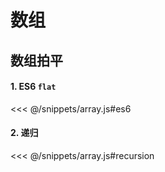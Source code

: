 # 数组

## 数组拍平

#### 1. ES6 `flat`

<<< @/snippets/array.js#es6

#### 2. 递归

<<< @/snippets/array.js#recursion
